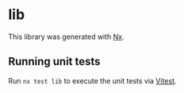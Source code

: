 # lib

This library was generated with [Nx](https://nx.dev).

## Running unit tests

Run `nx test lib` to execute the unit tests via [Vitest](https://vitest.dev/).
